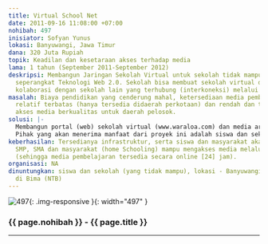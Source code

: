 ```yaml
---
title: Virtual School Net
date: 2011-09-16 11:08:00 +07:00
nohibah: 497
inisiator: Sofyan Yunus
lokasi: Banyuwangi, Jawa Timur
dana: 320 Juta Rupiah
topik: Keadilan dan kesetaraan akses terhadap media
lama: 1 tahun (September 2011-September 2012)
deskripsi: Membangun Jaringan Sekolah Virtual untuk sekolah tidak mampu dengan menggunakan
  seperangkat Teknologi Web 2.0. Sekolah bisa membuat sekolah virtual dan dan melakukan
  kolaborasi dengan sekolah lain yang terhubung (interkoneksi) melalui internet (web).
masalah: Biaya pendidikan yang cenderung mahal, ketersediaan media pembelajaran yang
  relatif terbatas (hanya tersedia didaerah perkotaan) dan rendah dan tidak meratannya
  akses media berkualitas untuk daerah pelosok.
solusi: |-
  Membangun portal (web) sekolah virtual (www.waraloa.com) dan media archive (inovasive.com (bse.inovasive.com dll), membuat jaringan web dan melakukan interkoneksi (life feed). Memberikan pelatihan secara berkala pada sekolah-sekolah yang daya aksesnya rendah.
  Pihak yang akan menerima manfaat dari proyek ini adalah siswa dan sekolah (yang tidak mampu), lokasi: Banyuwangi dan sebagian di Bima (NTB)
keberhasilan: Tersedianya infrastruktur, serta siswa dan masyarakat akademik (SD,
  SMP, SMA dan masyarakat (home Schooling) mampu mengakses media melalui layanan portal
  (sehingga media pembelajaran tersedia secara online [24] jam).
organisasi: NA
dinuntungkan: siswa dan sekolah (yang tidak mampu), lokasi - Banyuwangi dan sebagian
  di Bima (NTB)
---
```


![497](/static/img/hibahcmb/497.png){: .img-responsive }{: width="497" }

### {{ page.nohibah }} - {{ page.title }}

---
